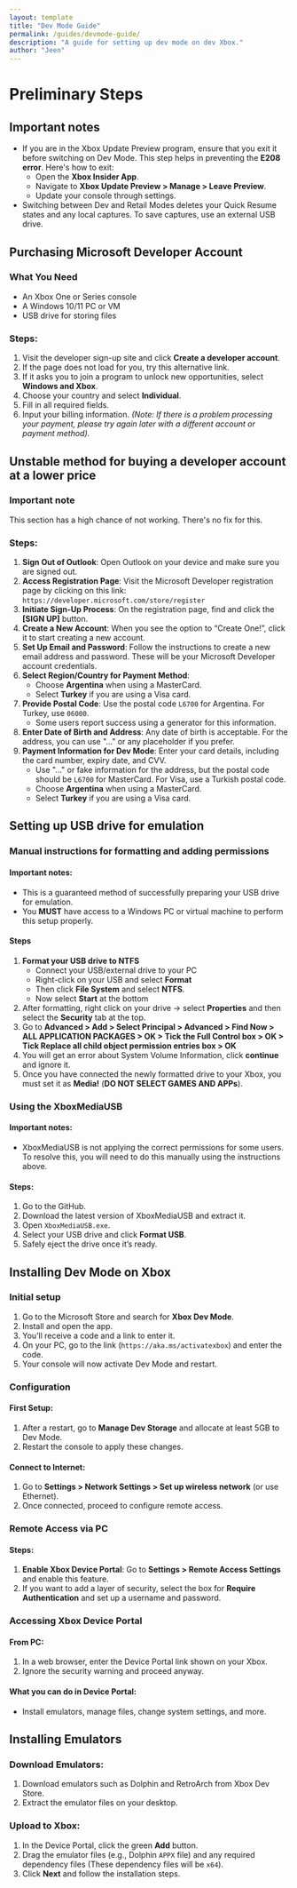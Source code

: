 ```yaml
---
layout: template
title: "Dev Mode Guide"
permalink: /guides/devmode-guide/
description: "A guide for setting up dev mode on dev Xbox."
author: "Jeen"
---
```


# Preliminary Steps

## Important notes
* If you are in the Xbox Update Preview program, ensure that you exit it before switching on Dev Mode. This step helps in preventing the **E208 error**. Here's how to exit:
    * Open the **Xbox Insider App**.
    * Navigate to **Xbox Update Preview > Manage > Leave Preview**.
    * Update your console through settings.
* Switching between Dev and Retail Modes deletes your Quick Resume states and any local captures. To save captures, use an external USB drive.

## Purchasing Microsoft Developer Account

### What You Need
* An Xbox One or Series console
* A Windows 10/11 PC or VM
* USB drive for storing files

### Steps:
1.  Visit the developer sign-up site and click **Create a developer account**.
2.  If the page does not load for you, try this alternative link.
3.  If it asks you to join a program to unlock new opportunities, select **Windows and Xbox**.
4.  Choose your country and select **Individual**.
5.  Fill in all required fields.
6.  Input your billing information.
    *(Note: If there is a problem processing your payment, please try again later with a different account or payment method).*

## Unstable method for buying a developer account at a lower price

### Important note
This section has a high chance of not working. There's no fix for this.

### Steps:
1.  **Sign Out of Outlook**: Open Outlook on your device and make sure you are signed out.
2.  **Access Registration Page**: Visit the Microsoft Developer registration page by clicking on this link: `https://developer.microsoft.com/store/register`
3.  **Initiate Sign-Up Process**: On the registration page, find and click the **[SIGN UP]** button.
4.  **Create a New Account**: When you see the option to “Create One!”, click it to start creating a new account.
5.  **Set Up Email and Password**: Follow the instructions to create a new email address and password. These will be your Microsoft Developer account credentials.
6.  **Select Region/Country for Payment Method**:
    * Choose **Argentina** when using a MasterCard.
    * Select **Turkey** if you are using a Visa card.
7.  **Provide Postal Code**: Use the postal code `L6700` for Argentina. For Turkey, use `06000`.
    * Some users report success using a generator for this information.
8.  **Enter Date of Birth and Address**: Any date of birth is acceptable. For the address, you can use "..." or any placeholder if you prefer.
9.  **Payment Information for Dev Mode**: Enter your card details, including the card number, expiry date, and CVV.
    * Use "..." or fake information for the address, but the postal code should be `L6700` for MasterCard. For Visa, use a Turkish postal code.
    * Choose **Argentina** when using a MasterCard.
    * Select **Turkey** if you are using a Visa card.

## Setting up USB drive for emulation

### Manual instructions for formatting and adding permissions

#### Important notes:
* This is a guaranteed method of successfully preparing your USB drive for emulation.
* You **MUST** have access to a Windows PC or virtual machine to perform this setup properly.

#### Steps
1.  **Format your USB drive to NTFS**
    * Connect your USB/external drive to your PC
    * Right-click on your USB and select **Format**
    * Then click **File System** and select **NTFS**.
    * Now select **Start** at the bottom
2.  After formatting, right click on your drive -> select **Properties** and then select the **Security** tab at the top.
3.  Go to **Advanced > Add > Select Principal > Advanced > Find Now > ALL APPLICATION PACKAGES > OK > Tick the Full Control box > OK > Tick Replace all child object permission entries box > OK**
4.  You will get an error about System Volume Information, click **continue** and ignore it.
5.  Once you have connected the newly formatted drive to your Xbox, you must set it as **Media!** (**DO NOT SELECT GAMES AND APPs**).

### Using the XboxMediaUSB

#### Important notes:
* XboxMediaUSB is not applying the correct permissions for some users. To resolve this, you will need to do this manually using the instructions above.

#### Steps:
1.  Go to the GitHub.
2.  Download the latest version of XboxMediaUSB and extract it.
3.  Open `XboxMediaUSB.exe`.
4.  Select your USB drive and click **Format USB**.
5.  Safely eject the drive once it’s ready.

## Installing Dev Mode on Xbox

### Initial setup
1.  Go to the Microsoft Store and search for **Xbox Dev Mode**.
2.  Install and open the app.
3.  You’ll receive a code and a link to enter it.
4.  On your PC, go to the link (`https://aka.ms/activatexbox`) and enter the code.
5.  Your console will now activate Dev Mode and restart.

### Configuration

#### First Setup:
1.  After a restart, go to **Manage Dev Storage** and allocate at least 5GB to Dev Mode.
2.  Restart the console to apply these changes.

#### Connect to Internet:
1.  Go to **Settings > Network Settings > Set up wireless network** (or use Ethernet).
2.  Once connected, proceed to configure remote access.

### Remote Access via PC

#### Steps:
1.  **Enable Xbox Device Portal**: Go to **Settings > Remote Access Settings** and enable this feature.
2.  If you want to add a layer of security, select the box for **Require Authentication** and set up a username and password.

### Accessing Xbox Device Portal

#### From PC:
1.  In a web browser, enter the Device Portal link shown on your Xbox.
2.  Ignore the security warning and proceed anyway.

#### What you can do in Device Portal:
* Install emulators, manage files, change system settings, and more.

## Installing Emulators

### Download Emulators:
1.  Download emulators such as Dolphin and RetroArch from Xbox Dev Store.
2.  Extract the emulator files on your desktop.

### Upload to Xbox:
1.  In the Device Portal, click the green **Add** button.
2.  Drag the emulator files (e.g., Dolphin `APPX` file) and any required dependency files (These dependency files will be `x64`).
3.  Click **Next** and follow the installation steps.